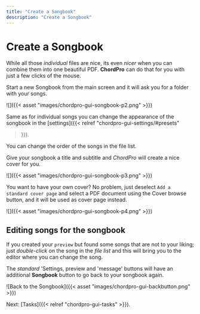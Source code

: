 ```yaml
---
title: "Create a Songbook"
description: "Create a Songbook"
---
```


# Create a Songbook

While all those *individual* files are nice, its even *nicer* when you
can combine them into one beautiful PDF. **ChordPro** can do that for
you with just a few clicks of the mouse.

Start a new Songbook from the main screen and it will ask you for a
folder with your songs.

![]({{< asset "images/chordpro-gui-songbook-p2.png" >}})

Same as for individual songs you can change the appearance of the
songbook in the [settings]({{< relref "chordpro-gui-settings/#presets"
>}}).

You can change the order of the songs in the file list.

Give your songbook a title and subtitle and *ChordPro* will create a
nice cover for you.

![]({{< asset "images/chordpro-gui-songbook-p3.png" >}})

You want to have your own cover? No problem, just deselect `Add a
standard cover page` and select a PDF document using the Cover browse
button, and it will be used as cover page instead.

![]({{< asset "images/chordpro-gui-songbook-p4.png" >}})

## Editing songs for the songbook

If you created your `preview` but found some songs that are not to
your liking; just *double-click* on the song in the *file list* and
this will bring you to the editor where you can change the song.

The *standard* 'Settings, preview and 'message' buttons will have an
additional **Songbook** button to go back to your songbook again.

![Back to the Songbook]({{< asset "images/chordpro-gui-backbutton.png" >}})

Next: [Tasks]({{< relref "chordpro-gui-tasks" >}}).
